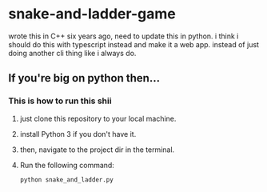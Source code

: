 # snake-and-ladder-game

wrote this in C++ six years ago, need to update this in python. i think i should do this with typescript instead and make it a web app. instead of just doing another cli thing like i always do.


## If you're big on python then...
### This is how to run this shii

1. just clone this repository to your local machine.
2. install Python 3 if you don't have it.
3. then, navigate to the project dir in the terminal.
4. Run the following command:

   ```bash
   python snake_and_ladder.py